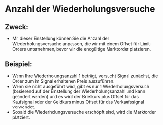 # **Anzahl der Wiederholungsversuche**

## Zweck: 

- Mit dieser Einstellung können Sie die Anzahl der Wiederholungsversuche anpassen, die wir mit einem Offset für Limit-Orders unternehmen, bevor wir die endgültige Marktorder platzieren.

## Beispiel:

- Wenn Ihre Wiederholungsanzahl 1 beträgt, versucht Signal zunächst, die Order zum im Signal erhaltenen Preis auszuführen. 
- Wenn sie nicht ausgeführt wird, gibt es nur 1 Wiederholungsversuch (basierend auf der Einstellung der Wiederholungsanzahl und kann geändert werden) und es wird der Briefkurs plus Offset für das Kaufsignal oder der Geldkurs minus Offset für das Verkaufssignal verwendet. 
- Sobald die Wiederholungsversuche erschöpft sind, wird die Marktorder platziert.
